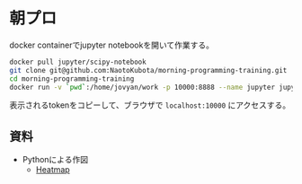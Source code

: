 # 朝プロ

docker containerでjupyter notebookを開いて作業する。

```sh
docker pull jupyter/scipy-notebook
git clone git@github.com:NaotoKubota/morning-programming-training.git
cd morning-programming-training
docker run -v `pwd`:/home/jovyan/work -p 10000:8888 --name jupyter jupyter/scipy-notebook
```
表示されるtokenをコピーして、ブラウザで `localhost:10000` にアクセスする。

## 資料
- Pythonによる作図
	- [Heatmap](https://github.com/NaotoKubota/morning-programming-training/blob/master/Heatmap.ipynb)
